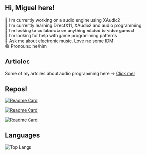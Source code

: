 ## Hi, Miguel here!

🔭 I’m currently working on a audio engine using XAudio2</br>
🌱 I’m currently learning DirectX11, XAudio2 and audio programming</br>
👯 I’m looking to collaborate on anything related to video games!</br>
🤔 I’m looking for help with game programming patterns</br>
💬 Ask me about electronic music. Love me some IDM</br>
😄 Pronouns: he/him</br>

Articles
----
Some of my artciles about audio programming here -> [Click me!](https://medium.com/@migangahuga)

Repos!
----
[![Readme Card](https://github-readme-stats.vercel.app/api/pin/?username=migueahumada&repo=Test_Portaudio_Libsndfile&theme=tokyonight
)](https://github.com/migueahumada/Test_Portaudio_Libsndfile)

[![Readme Card](https://github-readme-stats.vercel.app/api/pin/?username=migueahumada&repo=Portsf4Windows&theme=tokyonight
)](https://github.com/migueahumada/Portsf4Windows)

[![Readme Card](https://github-readme-stats.vercel.app/api/pin/?username=migueahumada&repo=Trinos&theme=tokyonight
)](https://github.com/migueahumada/Trinos)

Languages
---
![Top Langs](https://github-readme-stats.vercel.app/api/top-langs/?username=migueahumada&hide_progress=true&theme=tokyonight)
